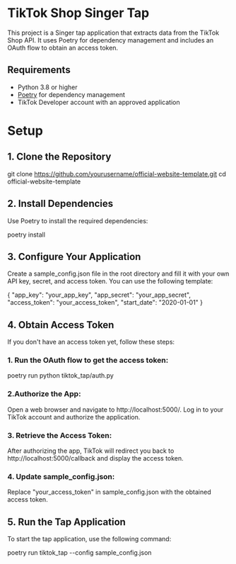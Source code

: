 # TikTok Shop Singer Tap

This project is a Singer tap application that extracts data from the TikTok Shop API. It uses Poetry for dependency management and includes an OAuth flow to obtain an access token.

## Requirements

- Python 3.8 or higher
- [Poetry](https://python-poetry.org/) for dependency management
- TikTok Developer account with an approved application

# Setup

## 1. Clone the Repository

git clone https://github.com/yourusername/official-website-template.git
cd official-website-template

## 2. Install Dependencies
Use Poetry to install the required dependencies:

poetry install

## 3. Configure Your Application
Create a sample_config.json file in the root directory and fill it with your own API key, secret, and access token. You can use the following template:

{
  "app_key": "your_app_key",
  "app_secret": "your_app_secret",
  "access_token": "your_access_token",
  "start_date": "2020-01-01"
}

## 4. Obtain Access Token
If you don't have an access token yet, follow these steps:

### 1. Run the OAuth flow to get the access token:

poetry run python tiktok_tap/auth.py

### 2.Authorize the App:

Open a web browser and navigate to http://localhost:5000/.
Log in to your TikTok account and authorize the application.

### 3. Retrieve the Access Token:

After authorizing the app, TikTok will redirect you back to http://localhost:5000/callback and display the access token.

### 4. Update sample_config.json:

Replace "your_access_token" in sample_config.json with the obtained access token.

## 5. Run the Tap Application
To start the tap application, use the following command:

poetry run tiktok_tap --config sample_config.json

